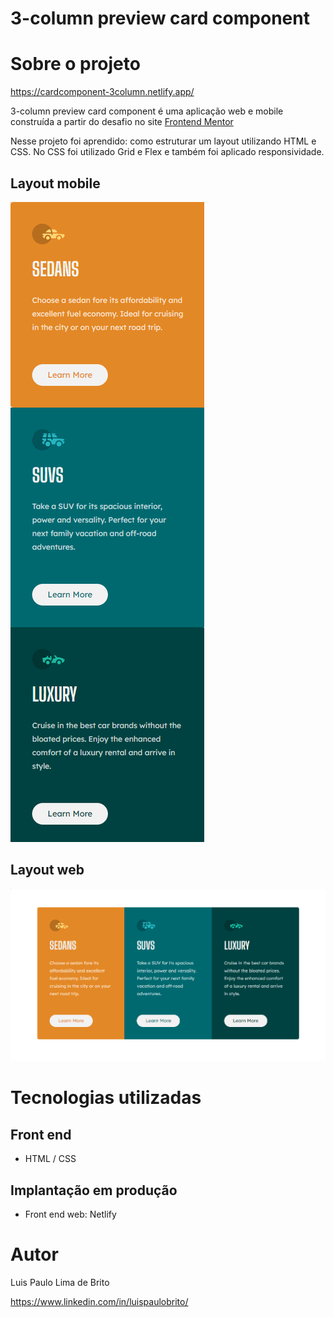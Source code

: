 # 3-column preview card component

# Sobre o projeto

https://cardcomponent-3column.netlify.app/

3-column preview card component é uma aplicação web e mobile construída a partir do desafio no site
[Frontend Mentor](https://www.frontendmentor.io/challenges/3column-preview-card-component-pH92eAR2-)

Nesse projeto foi aprendido: como estruturar um layout utilizando HTML e CSS. No CSS foi utilizado Grid e Flex e também foi aplicado responsividade.

## Layout mobile
![Mobile 1](https://github.com/luispaulobrito/Frontend-Mentor/blob/main/assets/Galaxy-S9-Note-8-S8-360x740.png)

## Layout web
![Web 1](https://github.com/luispaulobrito/Frontend-Mentor/blob/main/assets/Medium-Screen3-1024x800.png)

# Tecnologias utilizadas
## Front end
- HTML / CSS 

## Implantação em produção
- Front end web: Netlify

# Autor

Luis Paulo Lima de Brito

https://www.linkedin.com/in/luispaulobrito/
